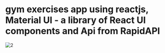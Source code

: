 # gym exercises app using reactjs, Material UI - a library of React UI components and Api from RapidAPI
![2](https://user-images.githubusercontent.com/75169577/192089290-968d612e-3f46-4f1e-bc67-e25860032fc3.png)

